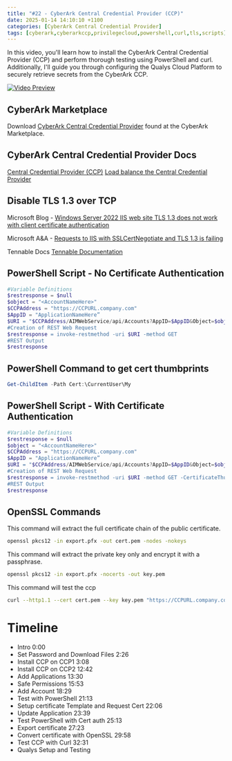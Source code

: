 ```yaml
---
title: "#22 - CyberArk Central Credential Provider (CCP)"
date: 2025-01-14 14:10:10 +1100
categories: [CyberArk Central Credential Provider]
tags: [cyberark,cyberarkccp,privilegecloud,powershell,curl,tls,scripts]     # TAG names should always be lowercase
---
```


In this video, you'll learn how to install the CyberArk Central Credential Provider (CCP) and perform thorough testing using PowerShell and curl. Additionally, I'll guide you through configuring the Qualys Cloud Platform to securely retrieve secrets from the CyberArk CCP.

[![Video Preview](https://i.ytimg.com/vi/oqTVoaRn9Qo/maxresdefault.jpg)](https://www.youtube.com/watch?v=oqTVoaRn9Qo)

## CyberArk Marketplace
Download [CyberArk Central Credential Provider](https://community.cyberark.com/marketplace/s/#software-aK4Ht000000L675KAC-) found at the CyberArk Marketplace.

## CyberArk Central Credential Provider Docs
[Central Credential Provider (CCP)](https://docs.cyberark.com/credential-providers/latest/en/content/ccp/the-central%20-credential-provider.htm)
[Load balance the Central Credential Provider](https://docs.cyberark.com/credential-providers/latest/en/content/ccp/load-balancing-the-central-credential-provider.htm)

## Disable TLS 1.3 over TCP
Microsoft Blog - [Windows Server 2022 IIS web site TLS 1.3 does not work with client certificate authentication](https://techcommunity.microsoft.com/blog/iis-support-blog/windows-server-2022-iis-web-site-tls-1-3-does-not-work-with-client-certificate-a/4129738)

Microsoft A&A - [Requests to IIS with SSLCertNegotiate and TLS 1.3 is failing](https://learn.microsoft.com/en-us/answers/questions/1628012/requests-to-iis-with-sslcertnegotiate-and-tls-1-3)

Tennable Docs [Tennable Documentation](https://community.tenable.com/s/feed/0D5WP00000MkXmz0AF?language=en_US)


## PowerShell Script - No Certificate Authentication
```powershell
#Variable Definitions
$restresponse = $null
$object = "<AccountNameHere>"
$CCPAddress = "https://CCPURL.company.com"
$AppID = "ApplicationNameHere”
$URI = "$CCPAddress/AIMWebService/api/Accounts?AppID=$AppID&Object=$object"
#Creation of REST Web Request
$restresponse = invoke-restmethod -uri $URI -method GET
#REST Output
$restresponse
```
## PowerShell Command to get cert thumbprints
``` powershell
Get-ChildItem -Path Cert:\CurrentUser\My
```
## PowerShell Script - With Certificate Authentication
```powershell
#Variable Definitions
$restresponse = $null
$object = "<AccountNameHere>"
$CCPAddress = "https://CCPURL.company.com"
$AppID = "ApplicationNameHere”
$URI = "$CCPAddress/AIMWebService/api/Accounts?AppID=$AppID&Object=$object"
#Creation of REST Web Request
$restresponse = invoke-restmethod -uri $URI -method GET -CertificateThumbprint "1AC459C80C24245B05ECF4137FC4E80FB81D7EF6"
#REST Output
$restresponse
```
## OpenSSL Commands

This command will extract the full certificate chain of the public certificate.
```bash
openssl pkcs12 -in export.pfx -out cert.pem -nodes -nokeys
```
This command will extract the private key only and encrypt it with a passphrase.
```bash
openssl pkcs12 -in export.pfx -nocerts -out key.pem
```
This command will test the ccp
```bash
curl --http1.1 --cert cert.pem --key key.pem "https://CCPURL.company.com/AIMWebService/api/Accounts?AppID=INSERTAPPIDHERE&Object=INSERTOBJECTNAMEHERE" -v
```
# Timeline
- Intro 0:00
- Set Password and Download Files 2:26
- Install CCP on CCP1 3:08
- Install CCP on CCP2 12:42
- Add Applications 13:30
- Safe Permissions 15:53
- Add Account 18:29
- Test with PowerShell 21:13
- Setup certificate Template and Request Cert 22:06
- Update Application 23:39
- Test PowerShell with Cert auth 25:13
- Export certificate 27:23
- Convert certificate with OpenSSL 29:58
- Test CCP with Curl 32:31
- Qualys Setup and Testing